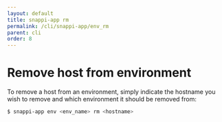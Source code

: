 ```yaml
---
layout: default
title: snappi-app rm
permalink: /cli/snappi-app/env_rm
parent: cli
order: 8
---
```


# Remove host from environment
To remove a host from an environment, simply indicate the hostname you wish to remove and which environment it should 
be removed from:

```sh
$ snappi-app env <env_name> rm <hostname>
```
